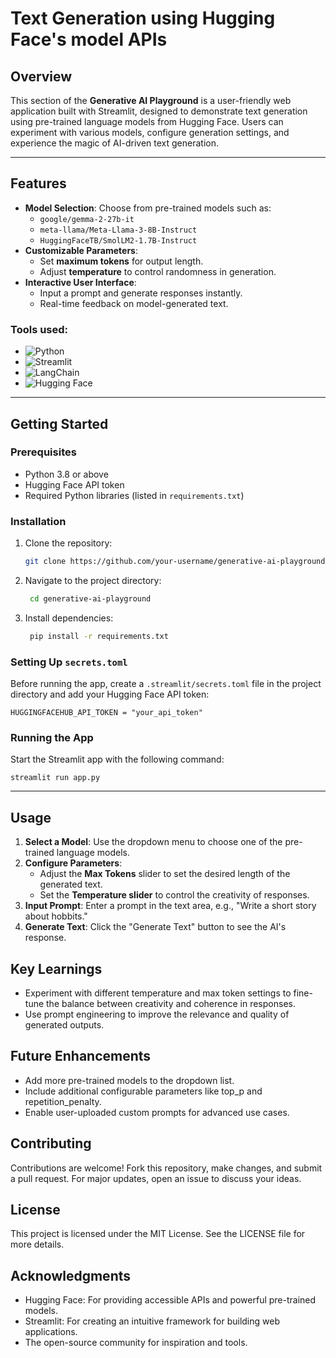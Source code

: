 # Text Generation using Hugging Face's model APIs

## Overview
This section of the **Generative AI Playground** is a user-friendly web application built with Streamlit, designed to demonstrate text generation using pre-trained language models from Hugging Face. Users can experiment with various models, configure generation settings, and experience the magic of AI-driven text generation.

---

## Features
- **Model Selection**: Choose from pre-trained models such as:
  - `google/gemma-2-27b-it`
  - `meta-llama/Meta-Llama-3-8B-Instruct`
  - `HuggingFaceTB/SmolLM2-1.7B-Instruct`
- **Customizable Parameters**:
  - Set **maximum tokens** for output length.
  - Adjust **temperature** to control randomness in generation.
- **Interactive User Interface**:
  - Input a prompt and generate responses instantly.
  - Real-time feedback on model-generated text.

### Tools used:
  - ![Python](https://img.shields.io/badge/python-3.8%2B-blue)
  - ![Streamlit](https://img.shields.io/badge/Streamlit-%E2%9C%94-green)
  - ![LangChain](https://img.shields.io/badge/LangChain-%E2%9C%94-blue)
  - ![Hugging Face](https://img.shields.io/badge/Hugging_Face-%E2%9C%94-blue)


---

## Getting Started

### Prerequisites
- Python 3.8 or above
- Hugging Face API token
- Required Python libraries (listed in `requirements.txt`)

### Installation
1. Clone the repository:
   ```bash
   git clone https://github.com/your-username/generative-ai-playground.git

2. Navigate to the project directory:
   ```bash
    cd generative-ai-playground

3. Install dependencies:
   ```bash
    pip install -r requirements.txt

### Setting Up `secrets.toml`
Before running the app, create a `.streamlit/secrets.toml` file in the project directory and add your Hugging Face API token:
    
    HUGGINGFACEHUB_API_TOKEN = "your_api_token"

### Running the App
Start the Streamlit app with the following command:
    
    streamlit run app.py

---

## Usage
  1. **Select a Model**: Use the dropdown menu to choose one of the pre-trained language models.
  2. **Configure Parameters**:
     - Adjust the **Max Tokens** slider to set the desired length of the generated text.
     - Set the **Temperature slider** to control the creativity of responses.
  3. **Input Prompt**: Enter a prompt in the text area, e.g., "Write a short story about hobbits."
  4. **Generate Text**: Click the "Generate Text" button to see the AI's response.


## Key Learnings
  - Experiment with different temperature and max token settings to fine-tune the balance between creativity and coherence in responses.
  - Use prompt engineering to improve the relevance and quality of generated outputs.



## Future Enhancements
  - Add more pre-trained models to the dropdown list.
  - Include additional configurable parameters like top_p and repetition_penalty.
  - Enable user-uploaded custom prompts for advanced use cases.



## Contributing
Contributions are welcome! Fork this repository, make changes, and submit a pull request. For major updates, open an issue to discuss your ideas.



## License
This project is licensed under the MIT License. See the LICENSE file for more details.



## Acknowledgments
  - Hugging Face: For providing accessible APIs and powerful pre-trained models.
  - Streamlit: For creating an intuitive framework for building web applications.
  - The open-source community for inspiration and tools.
